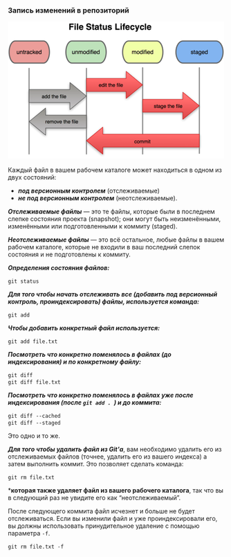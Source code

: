   ### Запись изменений в репозиторий
  
  ![file_status_lifecycle](pic/file_status_lifecycle.png)
  
Каждый файл в вашем рабочем каталоге может находиться в одном из двух состояний: 
- ***под версионным контролем*** (отслеживаемые) 
- ***не под версионным контролем*** (неотслеживаемые). 

***Отслеживаемые файлы*** — это те файлы, которые были в последнем слепке состояния проекта (snapshot); они могут быть неизменёнными, изменёнными или подготовленными к коммиту (staged). 

***Неотслеживаемые файлы*** — это всё остальное, любые файлы в вашем рабочем каталоге, которые не входили в ваш последний слепок состояния и не подготовлены к коммиту. 

***Определения состояния файлов:***
```
git status
```
***Для того чтобы начать отслеживать все (добавить под версионный контроль, проиндексировать) файлы, используется команда:***
```
git add
```
***Чтобы добавить конкретный файл используется:***
```
git add file.txt
```

***Посмотреть что конкретно поменялось в файлах (до индексирования) и по конкретному файлу:***
```
git diff
git diff file.txt
```

***Посмотреть что конкретно поменялось в файлах уже после индексирования (после `git add . `) и до коммита:***
```
git diff --cached
git diff --staged
```
Это одно и то же.

***Для того чтобы удалить файл из Git'а***, вам необходимо удалить его из отслеживаемых файлов (точнее, удалить его из вашего индекса) а затем выполнить коммит. Это позволяет сделать команда:
```
git rm file.txt
```
***которая также удаляет файл из вашего рабочего каталога**, так что вы в следующий раз не увидите его как “неотслеживаемый”.

После следующего коммита файл исчезнет и больше не будет отслеживаться. Если вы изменили файл и уже проиндексировали его, вы должны использовать принудительное удаление с помощью параметра `-f`.
```
git rm file.txt -f
```
